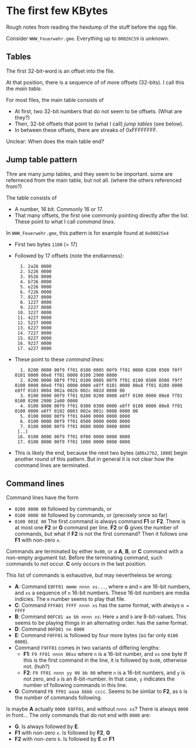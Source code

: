 The first few KBytes
====================

Rough notes from reading the hexdump of the stuff before the ogg file.

Consider `WWW_Feuerwehr.gme`. Everything up to `00026C59` is unknown.

Tables
------

The first 32-bit-word is an offset into the file.

At that position, there is a sequence of of more offsets (32-bits). I call this the *main table*.

For most files, the main table consists of
 * At first, two 32-bit numbers that do not seem to be offsets. (What are they?)
 * Then, 32-bit offsets that point to (what I call) *jump tables* (see below).
 * In between these offsets, there are streaks of 0xFFFFFFFF.

Unclear: When does the main table end?

Jump table pattern
------------------

Thre are many jump tables, and they seem to be important. some are referneced from the main table, but not all. (where the others referenced from?)

The table consists of
 * A number,  16 bit. Commonly 16 or 17.
 * That many offsets, the first one commonly pointing directly after the list. These point to what I call *command lines*.

In `WWW_Feuerwehr.gme`, this pattern is for example found at `0x00025e4`
 * First two bytes `1100` (= 17)
 * Followed by 17 offsets (note the endianness):

         1. 2a26 0000
         2. 5226 0000
         3. 9526 0000
         4. b726 0000
         5. e226 0000
         6. f226 0000
         7. 0227 0000
         8. 1227 0000
         9. 2227 0000
        10. 3227 0000
        11. 4227 0000
        12. 5227 0000
        13. 6227 0000
        14. 7227 0000
        15. 8227 0000
        16. 9227 0000
        17. a227 0000

 * These point to these *command lines*:

         1. 0200 0000 00f9 ff01 0100 0005 00f9 ff01 0000 0200 0500 f0ff 0101 0000 00e8 ff01 0000 0100 2900 0000
         2. 0200 0000 00f9 ff01 0100 0005 00f9 ff01 0100 0500 0500 f9ff 0100 0000 00e8 ff01 0000 0000 e8ff 0101 0000 00e8 ff01 0200 0000 e8ff 0103 0004 002a 002b 002c 002d 0000 00
         3. 0100 0000 00f9 ff01 0200 0200 0000 e8ff 0100 0000 00e8 ff01 0100 0200 2900 2a00 0000
         4. 0100 0000 00f9 ff01 0300 0300 0000 e8ff 0100 0000 00e8 ff01 0100 0000 e8ff 0102 0003 002e 001c 0008 0000 00
         5. 0100 0000 00f9 ff01 0400 0000 0000 0000
         6. 0100 0000 00f9 ff01 0500 0000 0000 0000
         7. 0100 0000 00f9 ff01 0600 0000 0000 0000
        [..]
        16. 0100 0000 00f9 ff01 0f00 0000 0000 0000
        17. 0100 0000 00f9 ff01 1000 0000 0000 0000

  * This is likely the end, because the next two bytes (at`0x27b2`, `1000`) begin another round of this pattern. But in general it is not clear how the command lines are terminated.

Command lines
-------------

Command lines have the form
 * `0200 0000 00` followed by commands, or
 * `0100 0000 00` followed by commands, or (precisely once so far)
 * `0100 001E 00`
The first command is always command **F1** or **F2**. There is at most one **F2** or **G** command per line. **F2** or **G** gives the number of commands, but what if **F2** is not the first command? Then it follows one **F1** with non-zero `x`.

Commands are terminated by either `0x00`, or a **A**, **B**, or **C** command with a non-empty argument list. Before the terminating command, such commands to *not* occur. **C** only occurs in the last position.

This list of commands is exhaustive, but may nevertheless be wrong:
 * **A**: Command `E8FF01 mmmm nnnn xs...`, where `m` and `n` are 16-bit numbers, and `xs` a sequence of `n` 16-bit numbers. These 16-bit numbers are media indicies. The `m` number seems to play that file.
 * **C**: Command `FFFA01 FFFF nnnn xs` has the same format, with always `m = FFFF`
 * **B**: Command `00FC01 aa bb nnnn xs`: Here `a` and `b` are 8-bit-values. This seems to be playing things in an alternating order.
 has the same format.
 * **D**: Command `00FD01 nn 0000`
 * **E**: Command `F0FF01` is followed by four more bytes (so far only `0100 0000`).
 * Command `F9FF01` comes in two variants of differing lengths:
   - **F1**: `F9 FF01 nnnn 00xx` where `n` is a 16-bit number, and `xx` one byte
     If this is the first command in the line, it is followed by `0x00`, otherwise not. (huh?)
   - **F2**: `F9 FF01 nnnn yy 00 bb 00` where `n` is a 16-bit numbers, and `y` is not zero, and `a` is an 8-bit-number. In that case, `y` indicates the number of following commands in this line.
 * **G**: Command `FB FF01 aaaa bbbb cccc`. Seems to be simliar to **F2**, as `b` is the number of commands following.

Is maybe **A** actually `0000 E8FF01`, and without `nnnn xs`? There is always `0000` in front... The only commands that do not end with `0000` are:
 * **G**. Is always followed by **E**.
 * **F1** with non-zero `x`. Is followed by **F2**, **G**
 * **F2** with non-zero `b`. Is followed by **E** or **F1**

